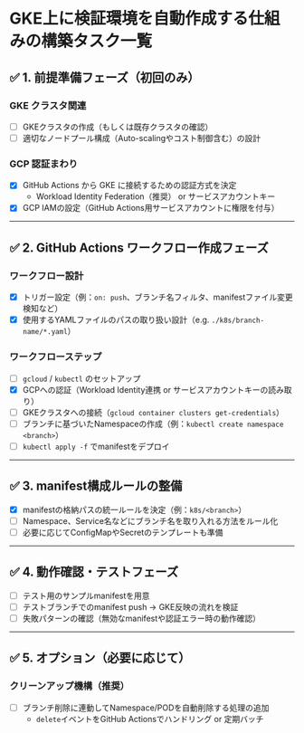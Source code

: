 # GKE上に検証環境を自動作成する仕組みの構築タスク一覧

## ✅ 1. 前提準備フェーズ（初回のみ）

### GKE クラスタ関連

- [ ] GKEクラスタの作成（もしくは既存クラスタの確認）
- [ ] 適切なノードプール構成（Auto-scalingやコスト制御含む）の設計

### GCP 認証まわり

- [x] GitHub Actions から GKE に接続するための認証方式を決定  
  - Workload Identity Federation（推奨） or サービスアカウントキー
- [x] GCP IAMの設定（GitHub Actions用サービスアカウントに権限を付与）

---

## ✅ 2. GitHub Actions ワークフロー作成フェーズ

### ワークフロー設計

- [x] トリガー設定（例：`on: push`、ブランチ名フィルタ、manifestファイル変更検知など）
- [x] 使用するYAMLファイルのパスの取り扱い設計（e.g. `./k8s/branch-name/*.yaml`）

### ワークフローステップ

- [ ] `gcloud` / `kubectl` のセットアップ
- [x] GCPへの認証（Workload Identity連携 or サービスアカウントキーの読み取り）
- [ ] GKEクラスタへの接続（`gcloud container clusters get-credentials`）
- [ ] ブランチに基づいたNamespaceの作成（例：`kubectl create namespace <branch>`）
- [ ] `kubectl apply -f` でmanifestをデプロイ

---

## ✅ 3. manifest構成ルールの整備

- [x] manifestの格納パスの統一ルールを決定（例：`k8s/<branch>`）
- [ ] Namespace、Service名などにブランチ名を取り入れる方法をルール化
- [ ] 必要に応じてConfigMapやSecretのテンプレートも準備

---

## ✅ 4. 動作確認・テストフェーズ

- [ ] テスト用のサンプルmanifestを用意
- [ ] テストブランチでのmanifest push → GKE反映の流れを検証
- [ ] 失敗パターンの確認（無効なmanifestや認証エラー時の動作確認）

---

## ✅ 5. オプション（必要に応じて）

### クリーンアップ機構（推奨）

- [ ] ブランチ削除に連動してNamespace/PODを自動削除する処理の追加  
  - `delete`イベントをGitHub Actionsでハンドリング or 定期バッチ
